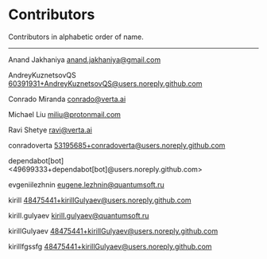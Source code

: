 # Contributors

Contributors in alphabetic order of name.

----

Anand Jakhaniya <anand.jakhaniya@gmail.com>


AndreyKuznetsovQS <60391931+AndreyKuznetsovQS@users.noreply.github.com>


Conrado Miranda <conrado@verta.ai>


Michael Liu <miliu@protonmail.com>


Ravi Shetye <ravi@verta.ai>


conradoverta <53195685+conradoverta@users.noreply.github.com>


dependabot[bot] <49699333+dependabot[bot]@users.noreply.github.com>


evgeniilezhnin <eugene.lezhnin@quantumsoft.ru>


kirill <48475441+kirillGulyaev@users.noreply.github.com>


kirill.gulyaev <kirill.gulyaev@quantumsoft.ru>


kirillGulyaev <48475441+kirillGulyaev@users.noreply.github.com>


kirillfgssfg <48475441+kirillGulyaev@users.noreply.github.com>


